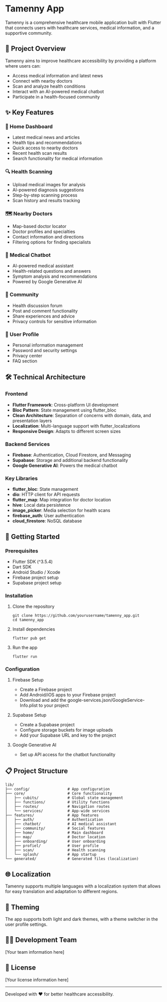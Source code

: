 # Tamenny App

Tamenny is a comprehensive healthcare mobile application built with Flutter that connects users with healthcare services, medical information, and a supportive community.

## 📱 Project Overview

Tamenny aims to improve healthcare accessibility by providing a platform where users can:
- Access medical information and latest news
- Connect with nearby doctors
- Scan and analyze health conditions
- Interact with an AI-powered medical chatbot
- Participate in a health-focused community

## ✨ Key Features

### 🏥 Home Dashboard
- Latest medical news and articles
- Health tips and recommendations
- Quick access to nearby doctors
- Recent health scan results
- Search functionality for medical information

### 🔍 Health Scanning
- Upload medical images for analysis
- AI-powered diagnosis suggestions
- Step-by-step scanning process
- Scan history and results tracking

### 🗺️ Nearby Doctors
- Map-based doctor locator
- Doctor profiles and specialties
- Contact information and directions
- Filtering options for finding specialists

### 💬 Medical Chatbot
- AI-powered medical assistant
- Health-related questions and answers
- Symptom analysis and recommendations
- Powered by Google Generative AI

### 👥 Community
- Health discussion forum
- Post and comment functionality
- Share experiences and advice
- Privacy controls for sensitive information

### 👤 User Profile
- Personal information management
- Password and security settings
- Privacy center
- FAQ section

## 🛠️ Technical Architecture

### Frontend
- **Flutter Framework**: Cross-platform UI development
- **Bloc Pattern**: State management using flutter_bloc
- **Clean Architecture**: Separation of concerns with domain, data, and presentation layers
- **Localization**: Multi-language support with flutter_localizations
- **Responsive Design**: Adapts to different screen sizes

### Backend Services
- **Firebase**: Authentication, Cloud Firestore, and Messaging
- **Supabase**: Storage and additional backend functionality
- **Google Generative AI**: Powers the medical chatbot

### Key Libraries
- **flutter_bloc**: State management
- **dio**: HTTP client for API requests
- **flutter_map**: Map integration for doctor location
- **hive**: Local data persistence
- **image_picker**: Media selection for health scans
- **firebase_auth**: User authentication
- **cloud_firestore**: NoSQL database

## 🚀 Getting Started

### Prerequisites
- Flutter SDK (^3.5.4)
- Dart SDK
- Android Studio / Xcode
- Firebase project setup
- Supabase project setup

### Installation

1. Clone the repository
   ```
   git clone https://github.com/yourusername/tamenny_app.git
   cd tamenny_app
   ```

2. Install dependencies
   ```
   flutter pub get
   ```

3. Run the app
   ```
   flutter run
   ```

### Configuration

1. Firebase Setup
   - Create a Firebase project
   - Add Android/iOS apps to your Firebase project
   - Download and add the google-services.json/GoogleService-Info.plist to your project

2. Supabase Setup
   - Create a Supabase project
   - Configure storage buckets for image uploads
   - Add your Supabase URL and key to the project

3. Google Generative AI
   - Set up API access for the chatbot functionality

## 📋 Project Structure

```
lib/
├── config/                 # App configuration
├── core/                   # Core functionality
│   ├── cubits/             # Global state management
│   ├── functions/          # Utility functions
│   ├── routes/             # Navigation routes
│   └── services/           # App-wide services
├── features/               # App features
│   ├── auth/               # Authentication
│   ├── chatbot/            # AI medical assistant
│   ├── community/          # Social features
│   ├── home/               # Main dashboard
│   ├── map/                # Doctor location
│   ├── onboarding/         # User onboarding
│   ├── profiel/            # User profile
│   ├── scan/               # Health scanning
│   └── splash/             # App startup
└── generated/              # Generated files (localization)
```

## 🌐 Localization

Tamenny supports multiple languages with a localization system that allows for easy translation and adaptation to different regions.

## 🎨 Theming

The app supports both light and dark themes, with a theme switcher in the user profile settings.

## 👨‍💻 Development Team

[Your team information here]

## 📄 License

[Your license information here]

---

Developed with ❤️ for better healthcare accessibility.

